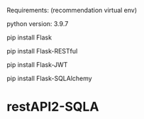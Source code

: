 Requirements:
(recommendation virtual env)

python version: 3.9.7

pip install Flask

pip install Flask-RESTful

pip install Flask-JWT

pip install Flask-SQLAlchemy

 # restAPI2-SQLA 
